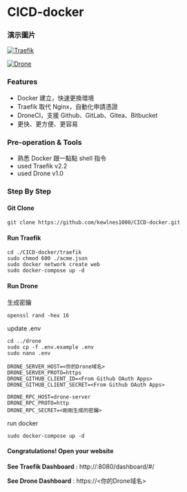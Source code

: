 # CICD-docker

### 演示圖片

[![Traefik](https://i.imgur.com/ogJ7QDk.png "Traefik")](https://i.imgur.com/ogJ7QDk.png "Traefik")

[![Drone](https://i.imgur.com/mhnLo1t.png "Drone")](https://i.imgur.com/mhnLo1t.png "Drone")

### Features

- Docker 建立，快速更換環境
- Traefik 取代 Nginx，自動化申請憑證
- DroneCI，支援 Github、GitLab、Gitea、Bitbucket
- 更快、更方便、更容易

### Pre-operation & Tools

- 熟悉 Docker 跟一點點 shell 指令
- used Traefik v2.2
- used Drone v1.0

### Step By Step

#### Git Clone

```shell
git clone https://github.com/kewlnes1000/CICD-docker.git
```

#### Run Traefik

```shell
cd ./CICD-docker/traefik
sudo chmod 600 ./acme.json
sudo docker network create web
sudo docker-compose up -d
```

#### Run Drone

生成密鑰

```shell
openssl rand -hex 16
```

update .env

```shell
cd ../drone
sudo cp -f .env.example .env
sudo nano .env
```

```
DRONE_SERVER_HOST=<你的Drone域名>
DRONE_SERVER_PROTO=https
DRONE_GITHUB_CLIENT_ID=<From Github OAuth Apps>
DRONE_GITHUB_CLIENT_SECRET=<From Github OAuth Apps>

DRONE_RPC_HOST=drone-server
DRONE_RPC_PROTO=http
DRONE_RPC_SECRET=<剛剛生成的密鑰>
```

run docker

```shell
sudo docker-compose up -d
```

#### Congratulations! Open your website

**See Traefik Dashboard** : http://<your default host or ip>:8080/dashboard/#/  
  
**See Drone Dashboard** : https://<你的Drone域名>  
